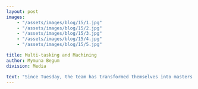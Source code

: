 ```yaml
---
layout: post
images:
    - "/assets/images/blog/15/1.jpg"
    - "/assets/images/blog/15/2.jpg"
    - "/assets/images/blog/15/3.jpg"
    - "/assets/images/blog/15/4.jpg"
    - "/assets/images/blog/15/5.jpg"

title: Multi-tasking and Machining
author: Mymuna Begum
division: Media

text: "Since Tuesday, the team has transformed themselves into masters of multi-tasking. With both midterm exams and the end of build season looming in the near future, we've all been extremely stressed out. The programmers have improved their autonomous code and the mechanical division has almost completed the chassis. The mentors have also started teaching new members how to use the machines in our shop."
---
```

